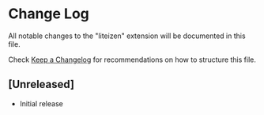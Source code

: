 # Change Log

All notable changes to the "liteizen" extension will be documented in this file.

Check [Keep a Changelog](http://keepachangelog.com/) for recommendations on how to structure this file.

## [Unreleased]

- Initial release